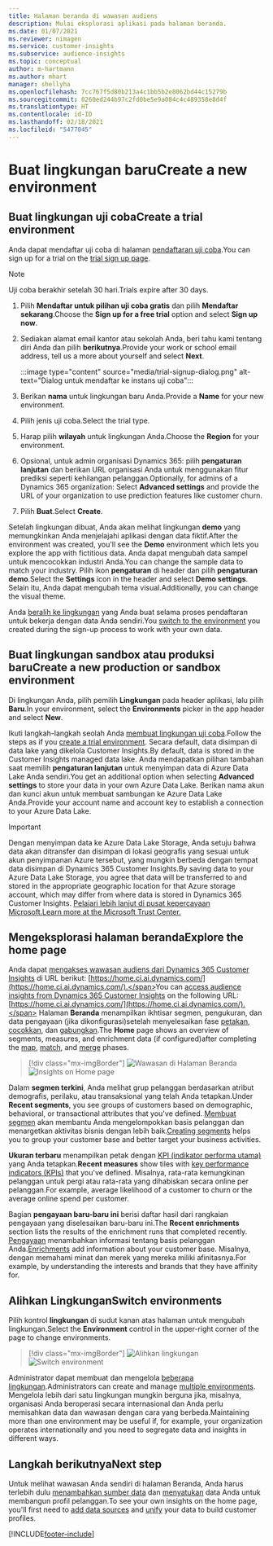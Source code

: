```yaml
---
title: Halaman beranda di wawasan audiens
description: Mulai eksplorasi aplikasi pada halaman beranda.
ms.date: 01/07/2021
ms.reviewer: nimagen
ms.service: customer-insights
ms.subservice: audience-insights
ms.topic: conceptual
author: m-hartmann
ms.author: mhart
manager: shellyha
ms.openlocfilehash: 7cc767f5d80b213a4c1bb5b2e8062bd44c15279b
ms.sourcegitcommit: 0260ed244b97c2fd0be5e9a084c4c489358e8d4f
ms.translationtype: HT
ms.contentlocale: id-ID
ms.lasthandoff: 02/18/2021
ms.locfileid: "5477045"
---
```

# <a name="create-a-new-environment"></a><span data-ttu-id="95f73-103">Buat lingkungan baru</span><span class="sxs-lookup"><span data-stu-id="95f73-103">Create a new environment</span></span>

## <a name="create-a-trial-environment"></a><span data-ttu-id="95f73-104">Buat lingkungan uji coba</span><span class="sxs-lookup"><span data-stu-id="95f73-104">Create a trial environment</span></span>

<span data-ttu-id="95f73-105">Anda dapat mendaftar uji coba di halaman [pendaftaran uji coba](https://dynamics.microsoft.com/get-started/free-trial/?appname=customerinsights).</span><span class="sxs-lookup"><span data-stu-id="95f73-105">You can sign up for a trial on the [trial sign up page](https://dynamics.microsoft.com/get-started/free-trial/?appname=customerinsights).</span></span> 

> [!NOTE]
> <span data-ttu-id="95f73-106">Uji coba berakhir setelah 30 hari.</span><span class="sxs-lookup"><span data-stu-id="95f73-106">Trials expire after 30 days.</span></span>

1. <span data-ttu-id="95f73-107">Pilih **Mendaftar untuk pilihan uji coba gratis** dan pilih **Mendaftar sekarang**.</span><span class="sxs-lookup"><span data-stu-id="95f73-107">Choose the **Sign up for a free trial** option and select **Sign up now**.</span></span>

1. <span data-ttu-id="95f73-108">Sediakan alamat email kantor atau sekolah Anda, beri tahu kami tentang diri Anda dan pilih **berikutnya**.</span><span class="sxs-lookup"><span data-stu-id="95f73-108">Provide your work or school email address, tell us a more about yourself and select **Next**.</span></span>

   :::image type="content" source="media/trial-signup-dialog.png" alt-text="Dialog untuk mendaftar ke instans uji coba":::

1. <span data-ttu-id="95f73-110">Berikan **nama** untuk lingkungan baru Anda.</span><span class="sxs-lookup"><span data-stu-id="95f73-110">Provide a **Name** for your new environment.</span></span> 

1. <span data-ttu-id="95f73-111">Pilih jenis uji coba.</span><span class="sxs-lookup"><span data-stu-id="95f73-111">Select the trial type.</span></span>

1. <span data-ttu-id="95f73-112">Harap pilih **wilayah** untuk lingkungan Anda.</span><span class="sxs-lookup"><span data-stu-id="95f73-112">Choose the **Region** for your environment.</span></span>

1. <span data-ttu-id="95f73-113">Opsional, untuk admin organisasi Dynamics 365: pilih **pengaturan lanjutan** dan berikan URL organisasi Anda untuk menggunakan fitur prediksi seperti kehilangan pelanggan.</span><span class="sxs-lookup"><span data-stu-id="95f73-113">Optionally, for admins of a Dynamics 365 organization: Select **Advanced settings** and provide the URL of your organization to use prediction features like customer churn.</span></span>

1. <span data-ttu-id="95f73-114">Pilih **Buat**.</span><span class="sxs-lookup"><span data-stu-id="95f73-114">Select **Create**.</span></span> 

<span data-ttu-id="95f73-115">Setelah lingkungan dibuat, Anda akan melihat lingkungan **demo** yang memungkinkan Anda menjelajahi aplikasi dengan data fiktif.</span><span class="sxs-lookup"><span data-stu-id="95f73-115">After the environment was created, you'll see the **Demo** environment which lets you explore the app with fictitious data.</span></span> <span data-ttu-id="95f73-116">Anda dapat mengubah data sampel untuk mencocokkan industri Anda.</span><span class="sxs-lookup"><span data-stu-id="95f73-116">You can change the sample data to match your industry.</span></span> <span data-ttu-id="95f73-117">Pilih ikon **pengaturan** di header dan pilih **pengaturan demo**.</span><span class="sxs-lookup"><span data-stu-id="95f73-117">Select the **Settings** icon in the header and select **Demo settings**.</span></span> <span data-ttu-id="95f73-118">Selain itu, Anda dapat mengubah tema visual.</span><span class="sxs-lookup"><span data-stu-id="95f73-118">Additionally, you can change the visual theme.</span></span> 

<span data-ttu-id="95f73-119">Anda [beralih ke lingkungan](#switch-environments) yang Anda buat selama proses pendaftaran untuk bekerja dengan data Anda sendiri.</span><span class="sxs-lookup"><span data-stu-id="95f73-119">You [switch to the environment](#switch-environments) you created during the sign-up process to work with your own data.</span></span>

## <a name="create-a-new-production-or-sandbox-environment"></a><span data-ttu-id="95f73-120">Buat lingkungan sandbox atau produksi baru</span><span class="sxs-lookup"><span data-stu-id="95f73-120">Create a new production or sandbox environment</span></span>

<span data-ttu-id="95f73-121">Di lingkungan Anda, pilih pemilih **Lingkungan** pada header aplikasi, lalu pilih **Baru**.</span><span class="sxs-lookup"><span data-stu-id="95f73-121">In your environment, select the **Environments** picker in the app header and select **New**.</span></span>

<span data-ttu-id="95f73-122">Ikuti langkah-langkah seolah Anda [membuat lingkungan uji coba](#create-a-trial-environment).</span><span class="sxs-lookup"><span data-stu-id="95f73-122">Follow the steps as if you [create a trial environment](#create-a-trial-environment).</span></span> <span data-ttu-id="95f73-123">Secara default, data disimpan di data lake yang dikelola Customer Insights.</span><span class="sxs-lookup"><span data-stu-id="95f73-123">By default, data is stored in the Customer Insights managed data lake.</span></span> <span data-ttu-id="95f73-124">Anda mendapatkan pilihan tambahan saat memilih **pengaturan lanjutan** untuk menyimpan data di Azure Data Lake Anda sendiri.</span><span class="sxs-lookup"><span data-stu-id="95f73-124">You get an additional option when selecting **Advanced settings** to store your data in your own Azure Data Lake.</span></span> <span data-ttu-id="95f73-125">Berikan nama akun dan kunci akun untuk membuat sambungan ke Azure Data Lake Anda.</span><span class="sxs-lookup"><span data-stu-id="95f73-125">Provide your account name and account key to establish a connection to your Azure Data Lake.</span></span> 

> [!IMPORTANT]
> <span data-ttu-id="95f73-126">Dengan menyimpan data ke Azure Data Lake Storage, Anda setuju bahwa data akan ditransfer dan disimpan di lokasi geografis yang sesuai untuk akun penyimpanan Azure tersebut, yang mungkin berbeda dengan tempat data disimpan di Dynamics 365 Customer Insights.</span><span class="sxs-lookup"><span data-stu-id="95f73-126">By saving data to your Azure Data Lake Storage, you agree that data will be transferred to and stored in the appropriate geographic location for that Azure storage account, which may differ from where data is stored in Dynamics 365 Customer Insights.</span></span> [<span data-ttu-id="95f73-127">Pelajari lebih lanjut di pusat kepercayaan Microsoft.</span><span class="sxs-lookup"><span data-stu-id="95f73-127">Learn more at the Microsoft Trust Center.</span></span>](https://www.microsoft.com/trust-center)

## <a name="explore-the-home-page"></a><span data-ttu-id="95f73-128">Mengeksplorasi halaman beranda</span><span class="sxs-lookup"><span data-stu-id="95f73-128">Explore the home page</span></span>

<span data-ttu-id="95f73-129">Anda dapat [mengakses wawasan audiens dari Dynamics 365 Customer Insights](https://home.ci.ai.dynamics.com/) di URL berikut: [https://home.ci.ai.dynamics.com/](https://home.ci.ai.dynamics.com/).</span><span class="sxs-lookup"><span data-stu-id="95f73-129">You can [access audience insights from Dynamics 365 Customer Insights](https://home.ci.ai.dynamics.com/) on the following URL: [https://home.ci.ai.dynamics.com/](https://home.ci.ai.dynamics.com/).</span></span>
<span data-ttu-id="95f73-130">Halaman **Beranda** menampilkan ikhtisar segmen, pengukuran, dan data pengayaan (jika dikonfigurasi)setelah menyelesaikan fase [petakan](map-entities.md), [cocokkan](match-entities.md), dan [gabungkan](merge-entities.md).</span><span class="sxs-lookup"><span data-stu-id="95f73-130">The **Home** page shows an overview of segments, measures, and enrichment data (if configured)after completing the [map](map-entities.md), [match](match-entities.md), and [merge](merge-entities.md) phases.</span></span>

> [!div class="mx-imgBorder"] 
> <span data-ttu-id="95f73-131">![Wawasan di Halaman Beranda](media/home-page-insights.png "Wawasan di Halaman Beranda")</span><span class="sxs-lookup"><span data-stu-id="95f73-131">![Insights on Home page](media/home-page-insights.png "Insights on Home page")</span></span>

<span data-ttu-id="95f73-132">Dalam **segmen terkini**, Anda melihat grup pelanggan berdasarkan atribut demografis, perilaku, atau transaksional yang telah Anda tetapkan.</span><span class="sxs-lookup"><span data-stu-id="95f73-132">Under **Recent segments**, you see groups of customers based on demographic, behavioral, or transactional attributes that you've defined.</span></span> <span data-ttu-id="95f73-133">[Membuat segmen](segments.md) akan membantu Anda mengelompokkan basis pelanggan dan menargetkan aktivitas bisnis dengan lebih baik.</span><span class="sxs-lookup"><span data-stu-id="95f73-133">[Creating segments](segments.md) helps you to group your customer base and better target your business activities.</span></span>

<span data-ttu-id="95f73-134">**Ukuran terbaru** menampilkan petak dengan [KPI (indikator performa utama)](measures.md) yang Anda tetapkan.</span><span class="sxs-lookup"><span data-stu-id="95f73-134">**Recent measures** show tiles with [key performance indicators (KPIs)](measures.md) that you've defined.</span></span> <span data-ttu-id="95f73-135">Misalnya, rata-rata kemungkinan pelanggan untuk pergi atau rata-rata yang dihabiskan secara online per pelanggan.</span><span class="sxs-lookup"><span data-stu-id="95f73-135">For example, average likelihood of a customer to churn or the average online spend per customer.</span></span>

<span data-ttu-id="95f73-136">Bagian **pengayaan baru-baru ini** berisi daftar hasil dari rangkaian pengayaan yang diselesaikan baru-baru ini.</span><span class="sxs-lookup"><span data-stu-id="95f73-136">The **Recent enrichments** section lists the results of the enrichment runs that completed recently.</span></span> <span data-ttu-id="95f73-137">[Pengayaan](enrichment-hub.md) menambahkan informasi tentang basis pelanggan Anda.</span><span class="sxs-lookup"><span data-stu-id="95f73-137">[Enrichments](enrichment-hub.md) add information about your customer base.</span></span> <span data-ttu-id="95f73-138">Misalnya, dengan memahami minat dan merek yang mereka miliki afinitasnya.</span><span class="sxs-lookup"><span data-stu-id="95f73-138">For example, by understanding the interests and brands that they have affinity for.</span></span>

## <a name="switch-environments"></a><span data-ttu-id="95f73-139">Alihkan Lingkungan</span><span class="sxs-lookup"><span data-stu-id="95f73-139">Switch environments</span></span>

<span data-ttu-id="95f73-140">Pilih kontrol **lingkungan** di sudut kanan atas halaman untuk mengubah lingkungan.</span><span class="sxs-lookup"><span data-stu-id="95f73-140">Select the **Environment** control in the upper-right corner of the page to change environments.</span></span>

> [!div class="mx-imgBorder"] 
> <span data-ttu-id="95f73-141">![Alihkan lingkungan](media/home-page-environment-switcher.png "Alihkan lingkungan")</span><span class="sxs-lookup"><span data-stu-id="95f73-141">![Switch environment](media/home-page-environment-switcher.png "Switch environment")</span></span>

<span data-ttu-id="95f73-142">Administrator dapat membuat dan mengelola [beberapa lingkungan](manage-environments.md).</span><span class="sxs-lookup"><span data-stu-id="95f73-142">Administrators can create and manage [multiple environments](manage-environments.md).</span></span> <span data-ttu-id="95f73-143">Mengelola lebih dari satu lingkungan mungkin berguna jika, misalnya, organisasi Anda beroperasi secara internasional dan Anda perlu memisahkan data dan wawasan dengan cara yang berbeda.</span><span class="sxs-lookup"><span data-stu-id="95f73-143">Maintaining more than one environment may be useful if, for example, your organization operates internationally and you need to segregate data and insights in different ways.</span></span>

## <a name="next-step"></a><span data-ttu-id="95f73-144">Langkah berikutnya</span><span class="sxs-lookup"><span data-stu-id="95f73-144">Next step</span></span>

<span data-ttu-id="95f73-145">Untuk melihat wawasan Anda sendiri di halaman Beranda, Anda harus terlebih dulu [menambahkan sumber data](data-sources.md) dan [menyatukan](data-unification.md) data Anda untuk membangun profil pelanggan.</span><span class="sxs-lookup"><span data-stu-id="95f73-145">To see your own insights on the home page, you'll first need to [add data sources](data-sources.md) and [unify](data-unification.md) your data to build customer profiles.</span></span>


[!INCLUDE[footer-include](../includes/footer-banner.md)]